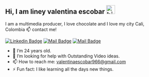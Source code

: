 ## Hi, I am liney valentina escobar <img src="https://user-images.githubusercontent.com/1303154/88677602-1635ba80-d120-11ea-84d8-d263ba5fc3c0.gif" width="28px" alt="hi">

I am a multimedia producer, I love chocolate and I love my city Cali, Colombia
:mailbox: contact me!

 [![Linkedin Badge](https://img.shields.io/badge/-lineyvalentinaescobaralzamora-0e76a8?style=flat&labelColor=0e76a8&logo=linkedin&logoColor=white)](https://www.linkedin.com/in/lineyvalentinaescobaralzamora/)
 [![Mail Badge](https://img.shields.io/badge/-@soyyovalentinaescobar-e84393?style=flat&labelColor=e84393&logo=instagram&logoColor=white)](https://www.instagram.com/soyyovalentinaescobar/) 
 [![Mail Badge](https://img.shields.io/badge/-lineyescobar-c0392b?style=flat&labelColor=c0392b&logo=gmail&logoColor=white)](mailto:valentinaescobar966@gmail.com)

<!-- TODO: -->

- 👩 I’m 24 years old.
- 🤔 I’m looking for help with Outstanding Video ideas.
- 📫 How to reach me: valentinaescobar966@gmail.com
- ⚡ Fun fact: I like learning all the days new things.


